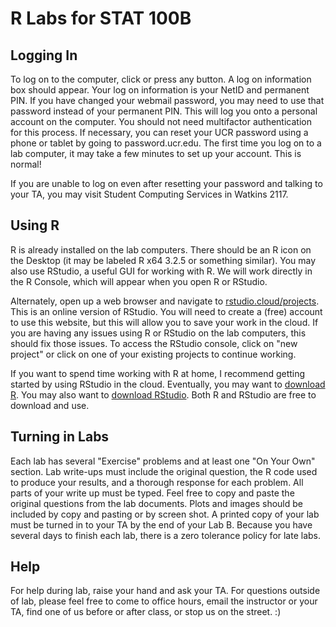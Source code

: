 # R Labs for STAT 100B

## Logging In

To log on to the computer, click or press any button. A log on information box should appear. Your log on information is your NetID and permanent PIN. If you have changed your webmail password, you may need to use that password instead of your permanent PIN. This will log you onto a personal account on the computer. You should not need multifactor authentication for this process. If necessary, you can reset your UCR password using a phone or tablet by going to password.ucr.edu. The first time you log on to a lab computer, it may take a few minutes to set up your account. This is normal!

If you are unable to log on even after resetting your password and talking to your TA, you may visit Student Computing Services in Watkins 2117.  

## Using R

R is already installed on the lab computers. There should be an R icon on the Desktop (it may be labeled R x64 3.2.5 or something similar). You may also use RStudio, a useful GUI for working with R. We will work directly in the R Console, which will appear when you open R or RStudio. 

Alternately, open up a web browser and navigate to <a href="https://rstudio.cloud/projects" target="blank">rstudio.cloud/projects</a>. This is an online version of RStudio. You will need to create a (free) account to use this website, but this will allow you to save your work in the cloud. If you are having any issues using R or RStudio on the lab computers, this should fix those issues. To access the RStudio console, click on "new project" or click on one of your existing projects to continue working.

If you want to spend time working with R at home, I recommend getting started by using RStudio in the cloud. Eventually, you may want to <a href="https://www.r-project.org/" target="blank">download R</a>. You may also want to <a href="https://www.rstudio.com/" target="blank">download RStudio</a>. Both R and RStudio are free to download and use.

## Turning in Labs

Each lab has several "Exercise" problems and at least one "On Your Own" section. Lab write-ups must include the original question, the R code used to produce your results, and a thorough response for each problem. All parts of your write up must be typed. Feel free to copy and paste the original questions from the lab documents. Plots and images should be included by copy and pasting or by screen shot. A printed copy of your lab must be turned in to your TA by the end of your Lab B. Because you have several days to finish each lab, there is a zero tolerance policy for late labs.  

## Help

For help during lab, raise your hand and ask your TA. For questions outside of lab, please feel free to come to office hours, email the instructor or your TA, find one of us before or after class, or stop us on the street. :)
